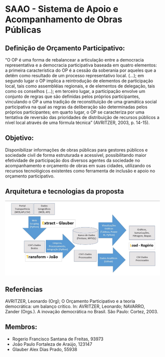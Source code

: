 # SAAO - Sistema de Apoio e Acompanhamento de Obras Públicas

## Definição de Orçamento Participativo:
“O OP é uma forma de rebalancear a articulação entre a democracia representativa e a democracia participativa baseada em quatro elementos: a primeira característica do OP é a cessão da soberania por aqueles que a detêm como resultado de um processo representativo local. (…); em segundo lugar o OP implica a reintrodução de elementos de participação local, tais como assembléias regionais, e de elementos de delegação, tais como os conselhos (…); em terceiro lugar, a participação envolve um conjunto de regras que são definidas pelos próprios participantes, vinculando o OP a uma tradição de reconstituição de uma gramática social participativa na qual as regras da deliberação são determinadas pelos próprios participantes; em quarto lugar, o OP se caracteriza por uma tentativa de reversão das prioridades de distribuição de recursos públicos a nível local através de uma fórmula técnica” (AVRITZER, 2003, p. 14-15).

## Objetivo:
Disponibilizar informações de obras públicas para gestores públicos e sociedade civil de forma estruturada e acessível, possibilitando maior efetividade de participação dos diversos agentes da sociedade no acompanhamento e orçamento de obras em suas cidades, utilizando os recursos tecnológicos existentes como ferramenta de inclusão e apoio no orçamento participativo.

## Arquitetura e tecnologias da proposta
![Arquitetura:](https://github.com/RFSFreitas/SAAO/blob/master/Arquitetura2.jpg)


## Referências
AVRITZER, Leonardo (Org);  O Orçamento Participativo e a teoria democrática: um balanço crítico. In: AVRITZER, Leonardo; NAVARRO, Zander (Orgs.). A inovação democrática no Brasil. São Paulo: Cortez, 2003.
 
 
## Membros:
- Rogerio Francisco Santana de Freitas, 93973
- João Paulo Fortaleza de Araújo, 123147
- Glauber Alex Dias Prado, 55938
 
 

